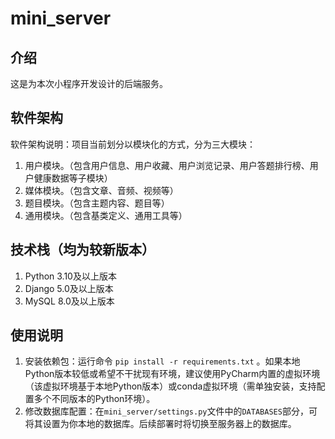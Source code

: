 # mini_server

## 介绍

这是为本次小程序开发设计的后端服务。

## 软件架构

软件架构说明：项目当前划分以模块化的方式，分为三大模块：

1. 用户模块。（包含用户信息、用户收藏、用户浏览记录、用户答题排行榜、用户健康数据等子模块）
2. 媒体模块。（包含文章、音频、视频等）
3. 题目模块。（包含主题内容、题目等）
4. 通用模块。（包含基类定义、通用工具等）

## 技术栈（均为较新版本）

1. Python 3.10及以上版本
2. Django 5.0及以上版本
3. MySQL 8.0及以上版本

## 使用说明

1. 安装依赖包：运行命令 `pip install -r requirements.txt`
   。如果本地Python版本较低或希望不干扰现有环境，建议使用PyCharm内置的虚拟环境（该虚拟环境基于本地Python版本）或conda虚拟环境（需单独安装，支持配置多个不同版本的Python环境）。
2. 修改数据库配置：在`mini_server/settings.py`文件中的`DATABASES`部分，可将其设置为你本地的数据库。后续部署时将切换至服务器上的数据库。
